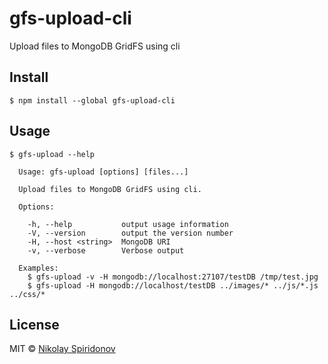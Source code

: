 # gfs-upload-cli
Upload files to MongoDB GridFS using cli

## Install

```
$ npm install --global gfs-upload-cli
```

## Usage

```
$ gfs-upload --help

  Usage: gfs-upload [options] [files...]

  Upload files to MongoDB GridFS using cli.

  Options:

    -h, --help           output usage information
    -V, --version        output the version number
    -H, --host <string>  MongoDB URI
    -v, --verbose        Verbose output

  Examples:
    $ gfs-upload -v -H mongodb://localhost:27107/testDB /tmp/test.jpg
    $ gfs-upload -H mongodb://localhost/testDB ../images/* ../js/*.js ../css/*
```

## License

MIT © [Nikolay Spiridonov](https://github.com/sohje)
